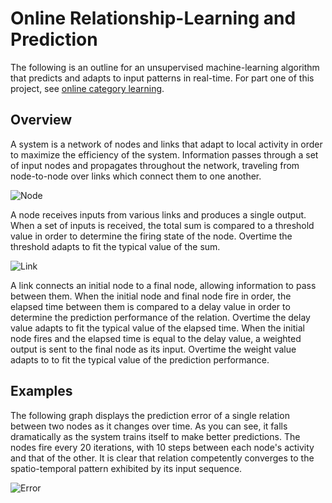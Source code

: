 # Online Relationship-Learning and Prediction

The following is an outline for an unsupervised machine-learning algorithm that predicts and adapts to input patterns in real-time. For part one of this project, see [online category learning](https://github.com/CarsonScott/Online-Category-Learning).

## Overview

A system is a network of nodes and links that adapt to local activity in order to maximize the efficiency of the system. Information passes through a set of input nodes and propagates throughout the network, traveling from node-to-node over links which connect them to one another.

![Node](https://github.com/CarsonScott/Online-Relationship-Learning/blob/master/img/Node.png)

A node receives inputs from various links and produces a single output. When a set of inputs is received, the total sum is compared to a threshold value in order to determine the firing state of the node. Overtime the threshold adapts to fit the typical value of the sum.

![Link](https://github.com/CarsonScott/Online-Relationship-Learning/blob/master/img/Link.png)

A link connects an initial node to a final node, allowing information to pass between them. When the initial node and final node fire in order, the elapsed time between them is compared to a delay value in order to determine the prediction performance of the relation. Overtime the delay value adapts to fit the typical value of the elapsed time. When the initial node fires and the elapsed time is equal to the delay value, a weighted output is sent to the final node as its input. Overtime the weight value adapts to to fit the typical value of the prediction performance.

## Examples

The following graph displays the prediction error of a single relation between two nodes as it changes over time. As you can see, it falls dramatically as the system trains itself to make better predictions. The nodes fire every 20 iterations, with 10 steps between each node's activity and that of the other. It is clear that relation competently converges to the spatio-temporal pattern exhibited by its input sequence. 
  
![Error](https://github.com/CarsonScott/Online-Relationship-Learning/blob/master/img/Error%20rate.PNG)


